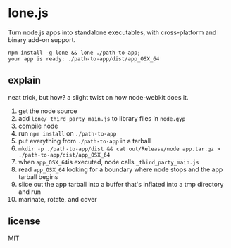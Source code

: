 # lone.js

Turn node.js apps into standalone executables, with cross-platform and
binary add-on support.

```
npm install -g lone && lone ./path-to-app;
your app is ready: ./path-to-app/dist/app_OSX_64
```

## explain

neat trick, but how? a slight twist on how node-webkit does it.

1. get the node source
2. add `lone/_third_party_main.js` to library files in `node.gyp`
3. compile node
4. run `npm install` on `./path-to-app`
5. put everything from `./path-to-app` in a tarball
6. `mkdir -p ./path-to-app/dist && cat out/Release/node app.tar.gz > ./path-to-app/dist/app_OSX_64`
7. when `app_OSX_64`is executed, node calls `_third_party_main.js`
8. read `app_OSX_64` looking for a boundary where node stops and the app tarball begins
9. slice out the app tarball into a buffer that's inflated into a tmp directory and run
10. marinate, rotate, and cover

## license

MIT

